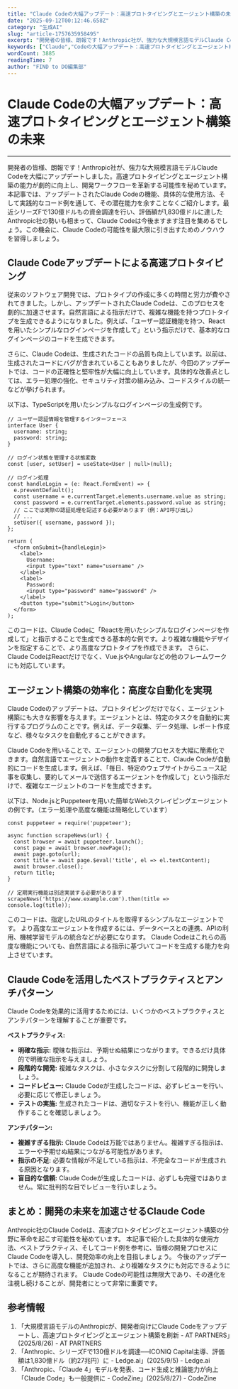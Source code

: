 ```yaml
---
title: "Claude Codeの大幅アップデート：高速プロトタイピングとエージェント構築の未来"
date: "2025-09-12T00:12:46.658Z"
category: "生成AI"
slug: "article-1757635958495"
excerpt: "開発者の皆様、朗報です！Anthropic社が、強力な大規模言語モデルClaude Codeを大幅にアップデートしました。高速プロトタイピングとエージェント構築の能力が劇的に向上し、開発ワークフローを革新する可能性を秘めています。本記事では、アップデートされたClaude Codeの機能、具体的な使..."
keywords: ["Claude","Codeの大幅アップデート：高速プロトタイピングとエージェント構築の未来"]
wordCount: 3885
readingTime: 7
author: "FIND to DO編集部"
---
```


# Claude Codeの大幅アップデート：高速プロトタイピングとエージェント構築の未来

---

開発者の皆様、朗報です！Anthropic社が、強力な大規模言語モデルClaude Codeを大幅にアップデートしました。高速プロトタイピングとエージェント構築の能力が劇的に向上し、開発ワークフローを革新する可能性を秘めています。本記事では、アップデートされたClaude Codeの機能、具体的な使用方法、そして実践的なコード例を通して、その潜在能力を余すことなくご紹介します。最近シリーズFで130億ドルもの資金調達を行い、評価額が1,830億ドルに達したAnthropic社の勢いも相まって、Claude Codeは今後ますます注目を集めるでしょう。この機会に、Claude Codeの可能性を最大限に引き出すためのノウハウを習得しましょう。


## Claude Codeアップデートによる高速プロトタイピング

従来のソフトウェア開発では、プロトタイプの作成に多くの時間と労力が費やされてきました。しかし、アップデートされたClaude Codeは、このプロセスを劇的に加速させます。自然言語による指示だけで、複雑な機能を持つプロトタイプを生成できるようになりました。例えば、「ユーザー認証機能を持つ、Reactを用いたシンプルなログインページを作成して」という指示だけで、基本的なログインページのコードを生成できます。

さらに、Claude Codeは、生成されたコードの品質も向上しています。以前は、生成されたコードにバグが含まれていることもありましたが、今回のアップデートでは、コードの正確性と堅牢性が大幅に向上しています。具体的な改善点としては、エラー処理の強化、セキュリティ対策の組み込み、コードスタイルの統一などが挙げられます。

以下は、TypeScriptを用いたシンプルなログインページの生成例です。

```
// ユーザー認証情報を管理するインターフェース
interface User {
  username: string;
  password: string;
}

// ログイン状態を管理する状態変数
const [user, setUser] = useState<User | null>(null);

// ログイン処理
const handleLogin = (e: React.FormEvent) => {
  e.preventDefault();
  const username = e.currentTarget.elements.username.value as string;
  const password = e.currentTarget.elements.password.value as string;
  // ここでは実際の認証処理を記述する必要があります（例：API呼び出し）
  // ...
  setUser({ username, password });
};

return (
  <form onSubmit={handleLogin}>
    <label>
      Username:
      <input type="text" name="username" />
    </label>
    <label>
      Password:
      <input type="password" name="password" />
    </label>
    <button type="submit">Login</button>
  </form>
);
```

このコードは、Claude Codeに「Reactを用いたシンプルなログインページを作成して」と指示することで生成できる基本的な例です。より複雑な機能やデザインを指定することで、より高度なプロトタイプを作成できます。  さらに、Claude CodeはReactだけでなく、Vue.jsやAngularなどの他のフレームワークにも対応しています。


## エージェント構築の効率化：高度な自動化を実現

Claude Codeのアップデートは、プロトタイピングだけでなく、エージェント構築にも大きな影響を与えます。エージェントとは、特定のタスクを自動的に実行するプログラムのことです。例えば、データ収集、データ処理、レポート作成など、様々なタスクを自動化することができます。

Claude Codeを用いることで、エージェントの開発プロセスを大幅に簡素化できます。自然言語でエージェントの動作を定義することで、Claude Codeが自動的にコードを生成します。例えば、「毎日、特定のウェブサイトからニュース記事を収集し、要約してメールで送信するエージェントを作成して」という指示だけで、複雑なエージェントのコードを生成できます。

以下は、Node.jsとPuppeteerを用いた簡単なWebスクレイピングエージェントの例です。（エラー処理や高度な機能は簡略化しています）

```
const puppeteer = require('puppeteer');

async function scrapeNews(url) {
  const browser = await puppeteer.launch();
  const page = await browser.newPage();
  await page.goto(url);
  const title = await page.$eval('title', el => el.textContent);
  await browser.close();
  return title;
}

// 定期実行機能は別途実装する必要があります
scrapeNews('https://www.example.com').then(title => console.log(title));
```

このコードは、指定したURLのタイトルを取得するシンプルなエージェントです。  より高度なエージェントを作成するには、データベースとの連携、APIの利用、機械学習モデルの統合などが必要になります。  Claude Codeはこれらの高度な機能についても、自然言語による指示に基づいてコードを生成する能力を向上させています。


## Claude Codeを活用したベストプラクティスとアンチパターン

Claude Codeを効果的に活用するためには、いくつかのベストプラクティスとアンチパターンを理解することが重要です。

**ベストプラクティス:**

* **明確な指示:**  曖昧な指示は、予期せぬ結果につながります。できるだけ具体的で明確な指示を与えましょう。
* **段階的な開発:**  複雑なタスクは、小さなタスクに分割して段階的に開発しましょう。
* **コードレビュー:**  Claude Codeが生成したコードは、必ずレビューを行い、必要に応じて修正しましょう。
* **テストの実施:**  生成されたコードは、適切なテストを行い、機能が正しく動作することを確認しましょう。

**アンチパターン:**

* **複雑すぎる指示:**  Claude Codeは万能ではありません。複雑すぎる指示は、エラーや予期せぬ結果につながる可能性があります。
* **指示の不足:**  必要な情報が不足している指示は、不完全なコードが生成される原因となります。
* **盲目的な信頼:**  Claude Codeが生成したコードは、必ずしも完璧ではありません。常に批判的な目でレビューを行いましょう。


## まとめ：開発の未来を加速させるClaude Code

Anthropic社のClaude Codeは、高速プロトタイピングとエージェント構築の分野に革命を起こす可能性を秘めています。  本記事で紹介した具体的な使用方法、ベストプラクティス、そしてコード例を参考に、皆様の開発プロセスにClaude Codeを導入し、開発効率の向上を目指しましょう。  今後のアップデートでは、さらに高度な機能が追加され、より複雑なタスクにも対応できるようになることが期待されます。  Claude Codeの可能性は無限大であり、その進化を注視し続けることが、開発者にとって非常に重要です。


## 参考情報

1. 「大規模言語モデルのAnthropicが、開発者向けにClaude Codeをアップデートし、高速プロトタイピングとエージェント構築を刷新 - AT PARTNERS」(2025/8/26) - AT PARTNERS
2. 「Anthropic、シリーズFで130億ドルを調達──ICONIQ Capital主導、評価額は1,830億ドル（約27兆円）に - Ledge.ai」(2025/9/5) - Ledge.ai
3. 「Anthropic、「Claude 4」モデルを発表、コード生成と推論能力が向上 「Claude Code」も一般提供に - CodeZine」(2025/8/27) - CodeZine

